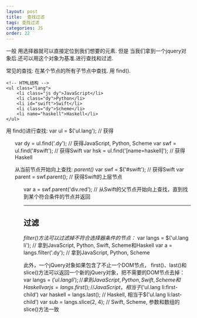 ```yaml
---
layout: post
title:  查找过滤
tags: 查找过滤
categories: JS
order: 22
---
```

一般 用选择器就可以直接定位到我们想要的元素.
但是 当我们拿到一个jquery对象后.还可以用这个对象为基准.进行查找和过滤.

常见的查找: 在某个节点的所有子节点中查找. 用 find().



	<!-- HTML结构 -->
	<ul class="lang">
	    <li class="js dy">JavaScript</li>
	    <li class="dy">Python</li>
	    <li id="swift">Swift</li>
	    <li class="dy">Scheme</li>
	    <li name="haskell">Haskell</li>
	</ul>


用 find()进行查找:
	var ul = $('ul.lang'); // 获得<ul>
	var dy = ul.find('.dy'); // 获得JavaScript, Python, Scheme
	var swf = ul.find('#swift'); // 获得Swift
	var hsk = ul.find('[name=haskell]'); // 获得Haskell



从当前节点开始向上查找: *parent()*
	var swf = $('#swift'); // 获得Swift
	var parent = swf.parent(); // 获得Swift的上层节点<ul>
	var a = swf.parent('div.red'); // 从Swift的父节点开始向上查找，直到找到某个符合条件的节点并返回







--- 
## 过滤

*filter()方法可以过滤掉不符合选择器条件的节点：*
	var langs = $('ul.lang li'); // 拿到JavaScript, Python, Swift, Scheme和Haskell
	var a = langs.filter('.dy'); // 拿到JavaScript, Python, Scheme





此外，一个jQuery对象如果包含了不止一个DOM节点，
first()、last()和slice()方法可以返回一个新的jQuery对象，把不需要的DOM节点去掉：
	var langs = $('ul.lang li'); // 拿到JavaScript, Python, Swift, Scheme和Haskell
	var js = langs.first(); // JavaScript，相当于$('ul.lang li:first-child')
	var haskell = langs.last(); // Haskell, 相当于$('ul.lang li:last-child')
	var sub = langs.slice(2, 4); // Swift, Scheme, 参数和数组的slice()方法一致













